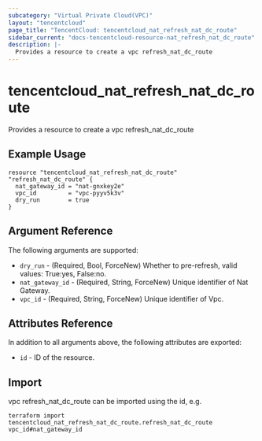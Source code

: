 ```yaml
---
subcategory: "Virtual Private Cloud(VPC)"
layout: "tencentcloud"
page_title: "TencentCloud: tencentcloud_nat_refresh_nat_dc_route"
sidebar_current: "docs-tencentcloud-resource-nat_refresh_nat_dc_route"
description: |-
  Provides a resource to create a vpc refresh_nat_dc_route
---
```


# tencentcloud_nat_refresh_nat_dc_route

Provides a resource to create a vpc refresh_nat_dc_route

## Example Usage

```hcl
resource "tencentcloud_nat_refresh_nat_dc_route" "refresh_nat_dc_route" {
  nat_gateway_id = "nat-gnxkey2e"
  vpc_id         = "vpc-pyyv5k3v"
  dry_run        = true
}
```

## Argument Reference

The following arguments are supported:

* `dry_run` - (Required, Bool, ForceNew) Whether to pre-refresh, valid values: True:yes, False:no.
* `nat_gateway_id` - (Required, String, ForceNew) Unique identifier of Nat Gateway.
* `vpc_id` - (Required, String, ForceNew) Unique identifier of Vpc.

## Attributes Reference

In addition to all arguments above, the following attributes are exported:

* `id` - ID of the resource.



## Import

vpc refresh_nat_dc_route can be imported using the id, e.g.

```
terraform import tencentcloud_nat_refresh_nat_dc_route.refresh_nat_dc_route vpc_id#nat_gateway_id
```

